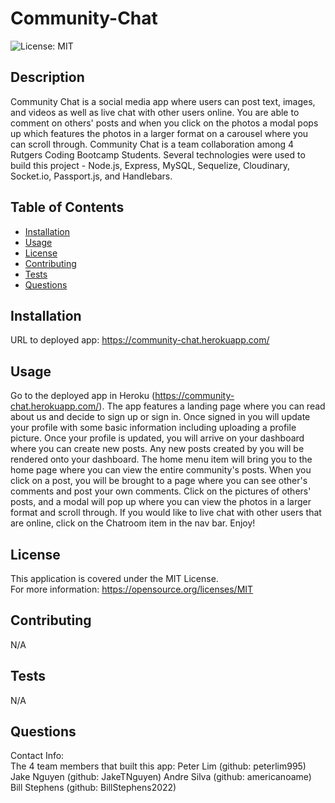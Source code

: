 # Community-Chat 

![License: MIT](https://img.shields.io/badge/License-MIT-yellow.svg)

  ## Description

Community Chat is a social media app where users can post text, images, and videos as well as live chat with other users online.  You are able to comment on others' posts and when you click on the photos a modal pops up which features the photos in a larger format on a carousel where you can scroll through.   Community Chat is a team collaboration among 4 Rutgers Coding Bootcamp Students.  Several technologies were used to build this project - Node.js, Express, MySQL, Sequelize, Cloudinary, Socket.io, Passport.js, and Handlebars.  
  
  ## Table of Contents
  
  - [Installation](#installation)
  - [Usage](#usage)
  - [License](#license)
  - [Contributing](#contributing)
  - [Tests](#tests)
  - [Questions](#questions)
  
  ## Installation
  
  URL to deployed app:  https://community-chat.herokuapp.com/
  
  ## Usage
  
  Go to the deployed app in Heroku (https://community-chat.herokuapp.com/).  The app features a landing page where you can read about us and decide to sign up or sign in.  Once signed in you will update your profile with some basic information including uploading a profile picture.  Once your profile is updated, you will arrive on your dashboard where you can create new posts. Any new posts created by you will be rendered onto your dashboard.  The home menu item will bring you to the home page where you can view the entire community's posts.  When you click on a post, you will be brought to a page where you can see other's comments and post your own comments.  Click on the pictures of others' posts, and a modal will pop up where you can view the photos in a larger format and scroll through.  If you would like to live chat with other users that are online, click on the Chatroom item in the nav bar.  Enjoy!

  ## License
This application is covered under the MIT License.
<br>For more information: https://opensource.org/licenses/MIT
  
  ## Contributing
  N/A
  
  ## Tests
  N/A

  ## Questions
  Contact Info: <br>
  The 4 team members that built this app:
  Peter Lim (github: peterlim995)
  Jake Nguyen (github: JakeTNguyen)
  Andre Silva (github: americanoame)
  Bill Stephens (github: BillStephens2022)<br>
 
 